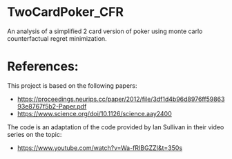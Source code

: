 # TwoCardPoker_CFR
An analysis of a simplified 2 card version of poker using monte carlo counterfactual regret minimization. 

# References:
This project is based on the following papers: 
* https://proceedings.neurips.cc/paper/2012/file/3df1d4b96d8976ff5986393e8767f5b2-Paper.pdf
* https://www.science.org/doi/10.1126/science.aay2400


The code is an adaptation of the code provided by Ian Sullivan in their video series on the topic: 
* https://www.youtube.com/watch?v=Wa-fRIBGZZI&t=350s
